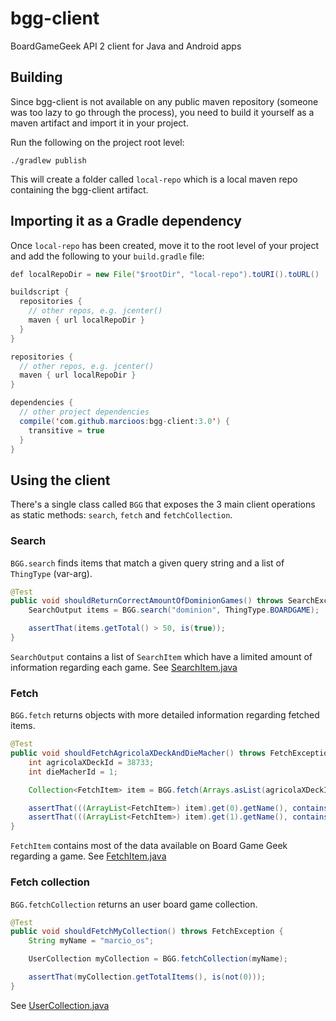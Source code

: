 # bgg-client
BoardGameGeek API 2 client for Java and Android apps

## Building
Since bgg-client is not available on any public maven repository (someone was too lazy to go through the process), you need to build it yourself as a maven artifact and import it in your project.

Run the following on the project root level:
```
./gradlew publish
```

This will create a folder called `local-repo` which is a local maven repo containing the bgg-client artifact.

## Importing it as a Gradle dependency
Once `local-repo` has been created, move it to the root level of your project and add the following to your `build.gradle` file:

```java
def localRepoDir = new File("$rootDir", "local-repo").toURI().toURL()

buildscript {
  repositories {
    // other repos, e.g. jcenter()
    maven { url localRepoDir }
  }
}

repositories {
  // other repos, e.g. jcenter()
  maven { url localRepoDir }
}

dependencies {
  // other project dependencies
  compile('com.github.marcioos:bgg-client:3.0') {
    transitive = true
  }
}
```

## Using the client
There's a single class called `BGG` that exposes the 3 main client operations as static methods: `search`, `fetch` and `fetchCollection`.

### Search
`BGG.search` finds items that match a given query string and a list of `ThingType` (var-arg).

```java
@Test
public void shouldReturnCorrectAmountOfDominionGames() throws SearchException {
    SearchOutput items = BGG.search("dominion", ThingType.BOARDGAME);

    assertThat(items.getTotal() > 50, is(true));
}
```

`SearchOutput` contains a list of `SearchItem` which have a limited amount of information regarding each game. See [SearchItem.java](src/main/java/com/github/marcioos/bggclient/search/domain/SearchItem.java)

### Fetch
`BGG.fetch` returns objects with more detailed information regarding fetched items.

```java
@Test
public void shouldFetchAgricolaXDeckAndDieMacher() throws FetchException {
    int agricolaXDeckId = 38733;
    int dieMacherId = 1;

    Collection<FetchItem> item = BGG.fetch(Arrays.asList(agricolaXDeckId, dieMacherId));

    assertThat(((ArrayList<FetchItem>) item).get(0).getName(), containsString("Agricola"));
    assertThat(((ArrayList<FetchItem>) item).get(1).getName(), containsString("Macher"));
}
```

`FetchItem` contains most of the data available on Board Game Geek regarding a game. See [FetchItem.java](src/main/java/com/github/marcioos/bggclient/fetch/domain/FetchItem.java)

### Fetch collection
`BGG.fetchCollection` returns an user board game collection.

```java
@Test
public void shouldFetchMyCollection() throws FetchException {
    String myName = "marcio_os";

    UserCollection myCollection = BGG.fetchCollection(myName);

    assertThat(myCollection.getTotalItems(), is(not(0)));
}
```

See [UserCollection.java](src/main/java/com/github/marcioos/bggclient/fetch/domain/UserCollection.java)
